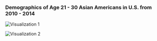 ### Demographics of Age 21 - 30 Asian Americans in U.S. from 2010 - 2014

![Visualization 1](https://i.imgur.com/C1ofsfT.jpg)

![Visualization 2](https://i.imgur.com/d4Le3qA.jpg)
